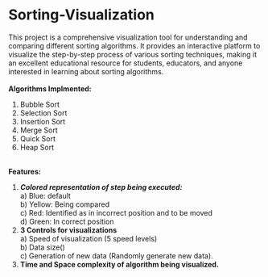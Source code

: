# Sorting-Visualization
This project is a comprehensive visualization tool for understanding and comparing different sorting algorithms. It provides an interactive platform to visualize the step-by-step process of various sorting techniques, making it an excellent educational resource for students, educators, and anyone interested in learning about sorting algorithms.
<br><br>
<b>Algorithms Implmented: </b><br>
1) Bubble Sort <br>
2) Selection Sort <br>
3) Insertion Sort <br>
4) Merge Sort <br>
5) Quick Sort <br>
6) Heap Sort
<br><br>

<b>Features: </b><br>
1) <i><b>Colored representation of step being executed: <br></b></i>
	a) Blue: default <br>
	b) Yellow: Being compared <br>
	c) Red: Identified as in incorrect position and to be moved <br>
	d) Green: In correct position <br>
2) <b>3 Controls for visualizations</b><br>
	a) Speed of visualization (5 speed levels)<br>
	b) Data size()<br>
	c) Generation of new data (Randomly generate new data).<br>
3) <b>Time and Space complexity of algorithm being visualized.</b>
